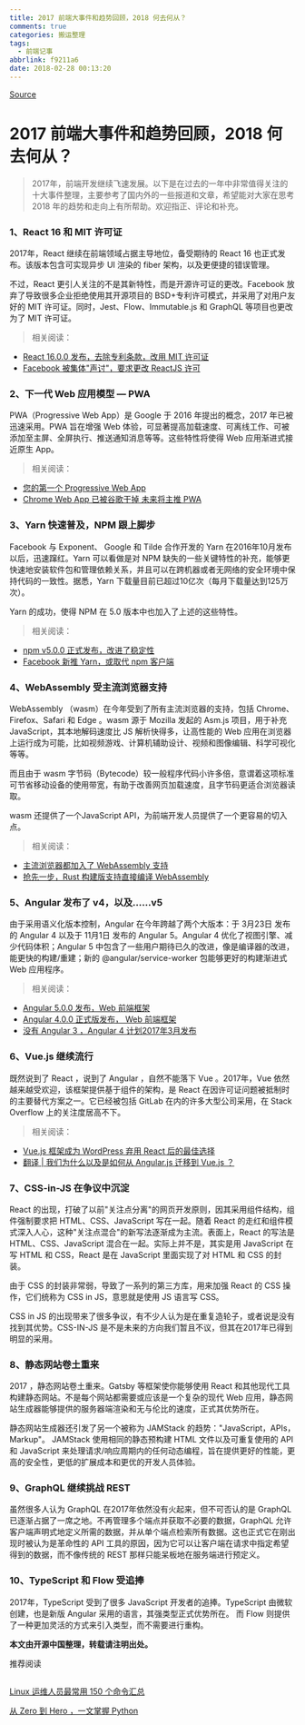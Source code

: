 ```yaml
---
title: 2017 前端大事件和趋势回顾，2018 何去何从？
comments: true
categories: 搬运整理
tags:
  - 前端记事
abbrlink: f9211a6
date: 2018-02-28 00:13:20
---
```



[Source](https://mp.weixin.qq.com/s/GhCdntYKN_9Y9tk6ENRFDg "Permalink to 2017 前端大事件和趋势回顾，2018 何去何从？")

# 2017 前端大事件和趋势回顾，2018 何去何从？

> 2017年，前端开发继续飞速发展。以下是在过去的一年中非常值得关注的十大事件整理，主要参考了国内外的一些报道和文章，希望能对大家在思考 2018 年的趋势和走向上有所帮助。欢迎指正、评论和补充。

### **1、React 16 和 MIT 许可证**

2017年，React 继续在前端领域占据主导地位，备受期待的 React 16 也正式发布。该版本包含可实现异步 UI 渲染的 fiber 架构，以及更便捷的错误管理。

不过，React 更引人关注的不是其新特性，而是开源许可证的更改。Facebook 放弃了导致很多企业拒绝使用其开源项目的 BSD+专利许可模式，并采用了对用户友好的 MIT 许可证。同时，Jest、Flow、Immutable.js 和 GraphQL 等项目也更改为了 MIT 许可证。
<!-- more -->
> 相关阅读：

* [React 16.0.0 发布，去除专利条款，改用 MIT 许可证](https://www.oschina.net/news/89089/react-16-0-0)
* [Facebook 被集体"声讨"，要求更改 ReactJS 许可](https://www.oschina.net/news/87076/facebook-reactjs-license)

### **2、下一代 Web 应用模型 — PWA**

PWA（Progressive Web App）是 Google 于 2016 年提出的概念，2017 年已被迅速采用。PWA 旨在增强 Web 体验，可显著提高加载速度、可离线工作、可被添加至主屏、全屏执行、推送通知消息等等。这些特性将使得 Web 应用渐进式接近原生 App。

> 相关阅读：

* [您的第一个 Progressive Web App](https://developers.google.com/web/fundamentals/codelabs/your-first-pwapp/?hl=zh-cn)
* [Chrome Web App 已被谷歌干掉 未来将主推 PWA](https://www.oschina.net/news/91277/google-removes-chrome-apps-from-chrome-web-store)

### **3、Yarn 快速普及，NPM 跟上脚步**

Facebook 与 Exponent、 Google 和 Tilde 合作开发的 Yarn 在2016年10月发布以后，迅速蹿红。Yarn 可以看做是对 NPM 缺失的一些关键特性的补充，能够更快速地安装软件包和管理依赖关系，并且可以在跨机器或者无网络的安全环境中保持代码的一致性。据悉，Yarn 下载量目前已超过10亿次（每月下载量达到125万次）。

Yarn 的成功，使得 NPM 在 5.0 版本中也加入了上述的这些特性。

> 相关阅读：

* [npm v5.0.0 正式发布，改进了稳定性](https://www.oschina.net/news/85338/npm-5-0-0-released)
* [Facebook 新推 Yarn，或取代 npm 客户端](https://www.oschina.net/news/78072/yarn-a-new-package-manager-for-javascript)

### **4、WebAssembly 受主流浏览器支持**

WebAssembly （wasm）在今年受到了所有主流浏览器的支持，包括 Chrome、Firefox、Safari 和 Edge 。wasm 源于 Mozilla 发起的 Asm.js 项目，用于补充 JavaScript，其本地解码速度比 JS 解析快得多，让高性能的 Web 应用在浏览器上运行成为可能，比如视频游戏、计算机辅助设计、视频和图像编辑、科学可视化等等。

而且由于 wasm 字节码（Bytecode）较一般程序代码小许多倍，意谓着这项标准可节省移动设备的使用带宽，有助于改善网页加载速度，且字节码更适合浏览器读取。

wasm 还提供了一个JavaScript API，为前端开发人员提供了一个更容易的切入点。

> 相关阅读：

* [主流浏览器都加入了 WebAssembly 支持](https://www.oschina.net/news/90591/popular-browsers-add-webassembly)
* [抢先一步，Rust 构建版支持直接编译 WebAssembly](https://www.oschina.net/news/91079/rust-gets-direct-webassembly-compilation)

### **5、Angular 发布了 v4，以及……v5**

由于采用语义化版本控制，Angular 在今年跨越了两个大版本：于 3月23日 发布的 Angular 4 以及于 11月1日 发布的 Angular 5。Angular 4 优化了视图引擎、减少代码体积；Angular 5 中包含了一些用户期待已久的改进，像是编译器的改进，能更快的构建/重建；新的 @angular/service-worker 包能够更好的构建渐进式 Web 应用程序。

> 相关阅读：

* [Angular 5.0.0 发布，Web 前端框架](https://www.oschina.net/news/90170/angular-5-0-0)
* [Angular 4.0.0 正式版发布， Web 前端框架](https://www.oschina.net/news/83195/angular-4-0-0-released)
* [没有 Angular 3 ，Angular 4 计划2017年3月发布](https://www.oschina.net/news/82842/angular-4-plan-to-released-by-3-22)

### **6、Vue.js 继续流行**

既然说到了 React ，说到了 Angular ，自然不能落下 Vue 。2017年，Vue 依然越来越受欢迎，该框架提供基于组件的架构，是 React 在因许可证问题被抵制时的主要替代方案之一。它已经被包括 GitLab 在内的许多大型公司采用，在 Stack Overflow 上的关注度居高不下。

> 相关阅读：

* [Vue.js 框架成为 WordPress 弃用 React 后的最佳选择](https://www.oschina.net/news/88935/vue-js-be-the-best-choice-for-wordpress)
* [翻译 | 我们为什么以及是如何从 Angular.js 迁移到 Vue.js ？](https://www.oschina.net/translate/why-and-how-we-migrated-from-angularjs-to-vuejs)

### **7、CSS-in-JS 在争议中沉淀**

React 的出现，打破了以前"关注点分离"的网页开发原则，因其采用组件结构，组件强制要求把 HTML、CSS、JavaScript 写在一起。随着 React 的走红和组件模式深入人心，这种"关注点混合"的新写法逐渐成为主流。表面上，React 的写法是 HTML、CSS、JavaScript 混合在一起。实际上并不是，其实是用 JavaScript 在写 HTML 和 CSS，React 是在 JavaScript 里面实现了对 HTML 和 CSS 的封装。

由于 CSS 的封装非常弱，导致了一系列的第三方库，用来加强 React 的 CSS 操作，它们统称为 CSS in JS，意思就是使用 JS 语言写 CSS。

CSS in JS 的出现带来了很多争议，有不少人认为是在重复造轮子，或者说是没有找到其优势。CSS-IN-JS 是不是未来的方向我们暂且不议，但其在2017年已得到明显的采用。

### **8、静态网站卷土重来**

2017 ，静态网站卷土重来。Gatsby 等框架使你能够使用 React 和其他现代工具构建静态网站。不是每个网站都需要或应该是一个复杂的现代 Web 应用，静态网站生成器能够提供的服务器端渲染和无与伦比的速度，正式其优势所在。

静态网站生成器还引发了另一个被称为 JAMStack 的趋势："JavaScript，APIs，Markup"。 JAMStack 使用相同的静态预构建 HTML 文件以及可重复使用的 API 和 JavaScript 来处理请求/响应周期内的任何动态编程，旨在提供更好的性能，更高的安全性，更低的扩展成本和更优的开发人员体验。

### **9、GraphQL 继续挑战 REST**

虽然很多人认为 GraphQL 在2017年依然没有火起来，但不可否认的是 GraphQL 已逐渐占据了一席之地。不再管理多个端点并获取不必要的数据，GraphQL 允许客户端声明式地定义所需的数据，并从单个端点检索所有数据。这也正式它在刚出现时被认为是革命性的 API 工具的原因，因为它可以让客户端在请求中指定希望得到的数据，而不像传统的 REST 那样只能呆板地在服务端进行预定义。

### **10、TypeScript 和 Flow 受追捧**

2017年，TypeScript 受到了很多 JavaScript 开发者的追捧。TypeScript 由微软创建，也是新版 Angular 采用的语言，其强类型正式优势所在。 而 Flow 则提供了一种更加灵活的方式来引入类型，而不需要进行重构。

**本文由开源中国整理，转载请注明出处。**

推荐阅读

## 

[Linux 运维人员最常用 150 个命令汇总][1]

[从 Zero 到 Hero ，一文掌握 Python][2]


[1]: http://mp.weixin.qq.com/s?__biz=MjM5NzM0MjcyMQ==&mid=2650075982&idx=1&sn=651c5104ef4b2e2b70ca38060d3a02af&chksm=bedb282089aca13699a692c36f0d3217eab88e5fa7abba9990e2ae9e84454737b717a4a51fa8&scene=21#wechat_redirect
[2]: http://mp.weixin.qq.com/s?__biz=MjM5NzM0MjcyMQ==&mid=2650076095&idx=2&sn=90a3ab6e2b5f881151b17a7edec58175&chksm=bedb28d189aca1c7186824772706a420fb2b0a1744e4ce1e4330cae14dad505000d165d0cfb4&scene=21#wechat_redirect